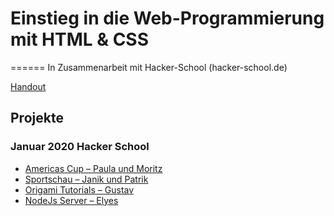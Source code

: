 # Einstieg in die Web-Programmierung mit HTML & CSS
======
In Zusammenarbeit mit Hacker-School (hacker-school.de)

[Handout](https://docs.google.com/document/d/19_9GOBWlqn0CiwWbH8SNkWKVrUzJZRPdUmu1NQZQCzE/edit?usp=sharing) 

## Projekte

### Januar 2020 Hacker School
* [Americas Cup – Paula und Moritz](https://github.com/mrmoree/hackerschool/blob/master/projekte/2020-01/americas-cup_paula-moritz/index.html)
* [Sportschau – Janik und Patrik](https://github.com/mrmoree/hackerschool/blob/master/projekte/2020-01/sportschau_janik-patrik/index.html)
* [Origami Tutorials – Gustav](https://github.com/mrmoree/hackerschool/blob/master/projekte/2020-01/origami-tutorials_gustav/index.html)
* [NodeJs Server – Elyes](https://github.com/mrmoree/hackerschool/tree/master/projekte/2020-01/nodeJs-server_elyes)